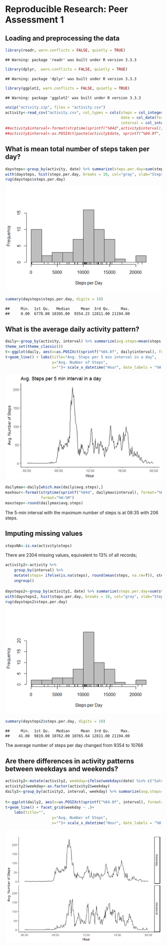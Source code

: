 # Reproducible Research: Peer Assessment 1




## Loading and preprocessing the data


```r
library(readr, warn.conflicts = FALSE, quietly = TRUE)
```

```
## Warning: package 'readr' was built under R version 3.3.3
```

```r
library(dplyr,  warn.conflicts = FALSE, quietly = TRUE)
```

```
## Warning: package 'dplyr' was built under R version 3.3.3
```

```r
library(ggplot2, warn.conflicts = FALSE, quietly = TRUE)
```

```
## Warning: package 'ggplot2' was built under R version 3.3.3
```

```r
unzip("activity.zip", files = "activity.csv")
activity<-read_csv("activity.csv", col_types = cols(steps = col_integer(),
                                                    date = col_date(format = ""),
                                                    interval = col_integer()))
##activity$interval<-format(strptime(sprintf("%04d",activity$interval), format="%H%M"), format="%H:%M")
##activity$interval<-as.POSIXct(paste(activity$date, sprintf("%04.0f", activity$interval)), ##format='%Y-%m-%d %H%M')
```

## What is mean total number of steps taken per day?

```r
daysteps<-group_by(activity, date) %>% summarize(steps.per.day=sum(steps, na.rm=T))
with(daysteps, hist(steps.per.day, breaks = 10, col="gray", xlab="Steps per Day", main=""))
rug(daysteps$steps.per.day)
```

![](PA1_template_files/figure-html/unnamed-chunk-1-1.png)<!-- -->

```r
summary(daysteps$steps.per.day, digits = 10)
```

```
##     Min.  1st Qu.   Median     Mean  3rd Qu.     Max. 
##     0.00  6778.00 10395.00  9354.23 12811.00 21194.00
```




## What is the average daily activity pattern?


```r
daily<-group_by(activity, interval) %>% summarize(avg.steps=mean(steps, na.rm=TRUE))
theme_set(theme_classic())
t<-ggplot(daily, aes(x=as.POSIXct(sprintf("%04.0f", daily$interval), format="%H%M"), y=avg.steps))
t+geom_line() + labs(title="Avg. Steps per 5 min interval in a day", 
                     y="Avg. Number of Steps", 
                     x="")+ scale_x_datetime("Hour", date_labels = "%H:%M")
```

![](PA1_template_files/figure-html/unnamed-chunk-2-1.png)<!-- -->

```r
dailymax<-daily[which.max(daily$avg.steps),]
maxhour<-format(strptime(sprintf("%04d", dailymax$interval), format="%H%M"),
                format="%H:%M")
maxsteps<-round(dailymax$avg.steps)
```



The 5-min interval with the maximum number of steps is at 08:35 with 206 steps.

## Imputing missing values

```r
stepsNA<-is.na(activity$steps)
```

There are 2304 missing values, equivalent to 13% of all records;


```r
activity2<-activity %>% 
    group_by(interval) %>% 
    mutate(steps= ifelse(is.na(steps), round(mean(steps, na.rm=T)), steps)) %>%
    ungroup()

daysteps2<-group_by(activity2, date) %>% summarize(steps.per.day=sum(steps, na.rm=T))
with(daysteps2, hist(steps.per.day, breaks = 10, col="gray", xlab="Steps per Day", main=""))
rug(daysteps2$steps.per.day)
```

![](PA1_template_files/figure-html/unnamed-chunk-4-1.png)<!-- -->

```r
summary(daysteps2$steps.per.day, digits = 10)
```

```
##     Min.  1st Qu.   Median     Mean  3rd Qu.     Max. 
##    41.00  9819.00 10762.00 10765.64 12811.00 21194.00
```

The average number of steps per day changed from 9354 to 
10766

## Are there differences in activity patterns between weekdays and weekends?


```r
activity2<-mutate(activity2, weekday=ifelse(weekdays(date) %in% c("Saturday", "Sunday"), "Weekend", "Weekday"))
activity2$weekday<-as.factor(activity2$weekday)
daily2<-group_by(activity2, interval, weekday) %>% summarize(avg.steps=mean(steps, na.rm=TRUE))

t<-ggplot(daily2, aes(x=as.POSIXct(sprintf("%04.0f", interval), format="%H%M"), y=avg.steps))
t+geom_line() + facet_grid(weekday ~ .)+
    labs(title="", 
                     y="Avg. Number of Steps", 
                     x="")+ scale_x_datetime("Hour", date_labels = "%H:%M")
```

![](PA1_template_files/figure-html/unnamed-chunk-5-1.png)<!-- -->
